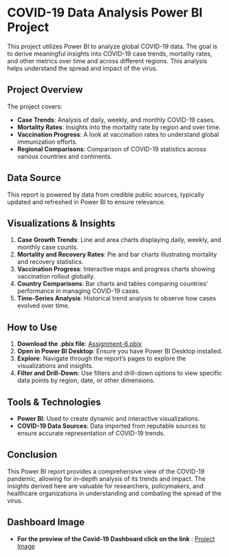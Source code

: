
# COVID-19 Data Analysis Power BI Project

This project utilizes Power BI to analyze global COVID-19 data. The goal is to derive meaningful insights into COVID-19 case trends, mortality rates, and other metrics over time and across different regions. This analysis helps understand the spread and impact of the virus.

## Project Overview

The project covers:
- **Case Trends**: Analysis of daily, weekly, and monthly COVID-19 cases.
- **Mortality Rates**: Insights into the mortality rate by region and over time.
- **Vaccination Progress**: A look at vaccination rates to understand global immunization efforts.
- **Regional Comparisons**: Comparison of COVID-19 statistics across various countries and continents.

## Data Source

This report is powered by data from credible public sources, typically updated and refreshed in Power BI to ensure relevance.

## Visualizations & Insights

1. **Case Growth Trends**: Line and area charts displaying daily, weekly, and monthly case counts.
2. **Mortality and Recovery Rates**: Pie and bar charts illustrating mortality and recovery statistics.
3. **Vaccination Progress**: Interactive maps and progress charts showing vaccination rollout globally.
4. **Country Comparisons**: Bar charts and tables comparing countries' performance in managing COVID-19 cases.
5. **Time-Series Analysis**: Historical trend analysis to observe how cases evolved over time.

## How to Use

1. **Download the .pbix file**: [Assignment-6.pbix](Assignment-6.pbix)
2. **Open in Power BI Desktop**: Ensure you have Power BI Desktop installed.
3. **Explore**: Navigate through the report’s pages to explore the visualizations and insights.
4. **Filter and Drill-Down**: Use filters and drill-down options to view specific data points by region, date, or other dimensions.

## Tools & Technologies

- **Power BI**: Used to create dynamic and interactive visualizations.
- **COVID-19 Data Sources**: Data imported from reputable sources to ensure accurate representation of COVID-19 trends.

## Conclusion

This Power BI report provides a comprehensive view of the COVID-19 pandemic, allowing for in-depth analysis of its trends and impact. The insights derived here are valuable for researchers, policymakers, and healthcare organizations in understanding and combating the spread of the virus.






## Dashboard Image


- **For the preview of the Covid-19 Dashboard click on the link** : [Project Image](https://github.com/sanketwagh7505/Covid-19-PowerBI-Dashboard/blob/main/Power%20BI%20Dashboard%20Image.png)

